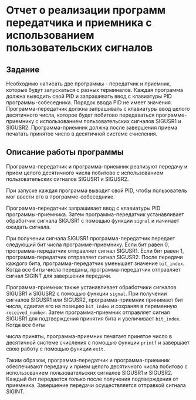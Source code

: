 # Отчет о реализации программ передатчика и приемника с использованием пользовательских сигналов

## Задание

Необходимо написать две программы - передатчик и приемник, которые будут запускаться с разных терминалов. Каждая программа должна выводить свой PID и запрашивать ввод с клавиатуры PID программы-собеседника. Порядок ввода PID не имеет значения. Программа-передатчик должна запрашивать с клавиатуры ввод целого десятичного числа, которое будет побитово передаваться программе-приемнику с использованием пользовательских сигналов SIGUSR1 и SIGUSR2. Программа-приемник должна после завершения приема печатать принятое число в десятичной системе счисления.

## Описание работы программы

Программа-передатчик и программа-приемник реализуют передачу и прием целого десятичного числа побитово с использованием пользовательских сигналов SIGUSR1 и SIGUSR2.

При запуске каждая программа выводит свой PID, чтобы пользователь мог ввести его в программе-собеседнике.

Программа-передатчик запрашивает ввод с клавиатуры PID программы-приемника. Затем программа-передатчик устанавливает обработчик сигнала SIGUSR1 с помощью функции `signal` и начинает ожидать сигнала.

При получении сигнала SIGUSR1 программа-передатчик передает следующий бит числа программе-приемнику. Если бит равен 0, программа-передатчик отправляет сигнал SIGUSR1. Если бит равен 1, программа-передатчик отправляет сигнал SIGUSR2. После передачи каждого бита, программа-передатчик уменьшает значение `bit_index`. Когда все биты числа переданы, программа-передатчик отправляет сигнал SIGINT для завершения передачи.

Программа-приемник также устанавливает обработчики сигналов SIGUSR1 и SIGUSR2 с помощью функции `signal`. При получении сигналов SIGUSR1 или SIGUSR2, программа-приемник принимает бит числа, сдвигая его на позицию `bit_index` и сохраняя в переменную `received_number`. Затем программа-приемник отправляет сигнал SIGUSR1 для подтверждения принятия бита и увеличивает `bit_index`. Когда все биты

числа приняты, программа-приемник печатает принятое число в десятичной системе счисления с помощью функции `printf` и завершает свою работу с помощью функции `exit`.

Таким образом, программа-передатчик и программа-приемник обеспечивают передачу и прием целого десятичного числа побитово с использованием пользовательских сигналов SIGUSR1 и SIGUSR2. Каждый бит передается только после получения подтверждения от приемника. Завершение передачи осуществляется отправкой сигнала SIGINT.
